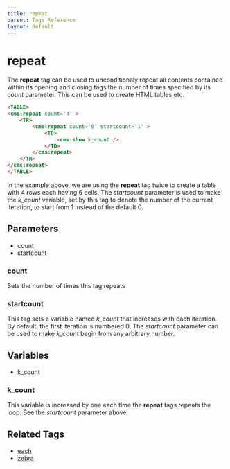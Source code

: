 ```yaml
---
title: repeat
parent: Tags Reference
layout: default
---
```


# repeat

The **repeat** tag can be used to unconditionaly repeat all contents contained within its opening and closing tags the number of times specified by its _count_ parameter. This can be used to create HTML tables etc.

```html
<TABLE>
<cms:repeat count='4' >
    <TR>
        <cms:repeat count='6' startcount='1' >
            <TD>
                <cms:show k_count />
            </TD>
        </cms:repeat>
    </TR>
</cms:repeat>
</TABLE>
```

In the example above, we are using the **repeat** tag twice to create a table with 4 rows each having 6 cells. The _startcount_ parameter is used to make the *k\_count* variable, set by this tag to denote the number of the current iteration, to start from 1 instead of the default 0\.

## Parameters

*   count
*   startcount

### count

Sets the number of times this tag repeats

### startcount

This tag sets a variable named *k\_count* that increases with each iteration. By default, the first iteration is numbered 0\. The _startcount_ parameter can be used to make *k\_count* begin from any arbitrary number.

## Variables

*   k\_count

### k_count

This variable is increased by one each time the **repeat** tags repeats the loop. See the _startcount_ parameter above.

## Related Tags

*   [each](../each.html)
*   [zebra](../zebra.html)

